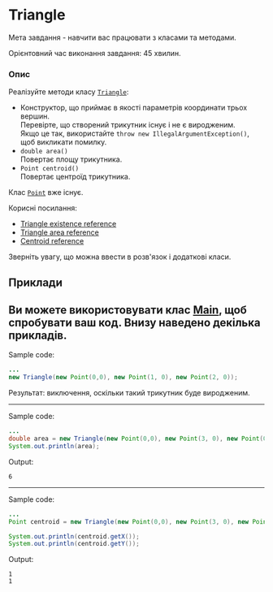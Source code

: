 # Triangle

Мета завдання - навчити вас працювати з класами та методами.

Орієнтовний час виконання завдання: 45 хвилин.

### Опис

Реалізуйте методи класу [`Triangle`](Triangle.java):

* Конструктор, що приймає в якості параметрів координати трьох вершин.\
  Перевірте, що створений трикутник існує і не є виродженим.\
  Якщо це так, використайте `throw new IllegalArgumentException()`, щоб викликати помилку.
* `double area()`\
  Повертає площу трикутника.
* `Point centroid()`\
  Повертає центроїд трикутника.

Клас [`Point`](Point.java) вже існує.

Корисні посилання:
* [Triangle existence reference](https://en.wikipedia.org/wiki/Triangle#Existence_of_a_triangle)
* [Triangle area reference](https://en.wikipedia.org/wiki/Triangle#Computing_the_area_of_a_triangle)
* [Centroid reference](https://en.wikipedia.org/wiki/Centroid)

Зверніть увагу, що можна ввести в розв'язок і додаткові класи.

## Приклади
Ви  можете використовувати клас  [Main](Main.java), щоб спробувати ваш код. Внизу наведено декілька прикладів.
---
Sample code:
```java
...
new Triangle(new Point(0,0), new Point(1, 0), new Point(2, 0));
```

Результат: виключення, оскільки такий трикутник буде виродженим.

---
Sample code:
```java
...
double area = new Triangle(new Point(0,0), new Point(3, 0), new Point(0, 4)).area();
System.out.println(area);
```

Output:

```
6
```

---
Sample code:
```java
...
Point centroid = new Triangle(new Point(0,0), new Point(3, 0), new Point(0, 3)).centroid();

System.out.println(centroid.getX());
System.out.println(centroid.getY());
```

Output:

```
1
1
```

